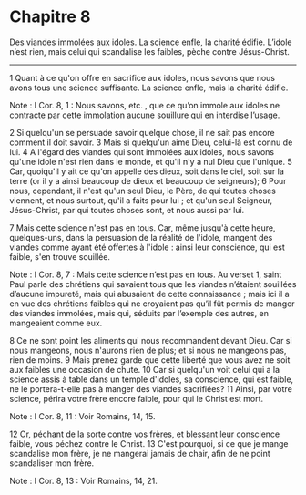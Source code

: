# Chapitre 8

Des viandes immolées aux idoles.
La science enfle, la charité édifie.
L’idole n’est rien, mais celui qui scandalise les faibles, pèche contre Jésus-Christ.

***

1 Quant à ce qu'on offre en sacrifice aux idoles, nous savons que nous avons tous une science suffisante. La science enfle, mais la charité édifie.

<span class="bible-note">Note : </span> I Cor. 8, 1 : Nous savons, etc. , que ce qu’on immole aux idoles ne contracte par cette immolation aucune souillure qui en interdise l’usage.

2 Si quelqu'un se persuade savoir quelque chose, il ne sait pas encore comment il doit savoir. 3 Mais si quelqu'un aime Dieu, celui-là est connu de lui. 4 A l'égard des viandes qui sont immolées aux idoles, nous savons qu'une idole n'est rien dans le monde, et qu'il n'y a nul Dieu que l'unique. 5 Car, quoiqu'il y ait ce qu'on appelle des dieux, soit dans le ciel, soit sur la terre (or il y a ainsi beaucoup de dieux et beaucoup de seigneurs); 6 Pour nous, cependant, il n'est qu'un seul Dieu, le Père, de qui toutes choses viennent, et nous surtout, qu'il a faits pour lui ; et qu'un seul Seigneur, Jésus-Christ, par qui toutes choses sont, et nous aussi par lui.


7 Mais cette science n'est pas en tous. Car, même jusqu'à cette heure, quelques-uns, dans la persuasion de la réalité de l'idole, mangent des viandes comme ayant été offertes à l'idole : ainsi leur conscience, qui est faible, s'en trouve souillée.

<span class="bible-note">Note : </span> I Cor. 8, 7 : Mais cette science n’est pas en tous. Au verset 1, saint Paul parle des chrétiens qui savaient tous que les viandes n’étaient souillées d’aucune impureté, mais qui abusaient de cette connaissance ; mais ici il a en vue des chrétiens faibles qui ne croyaient pas qu’il fût permis de manger des viandes immolées, mais qui, séduits par l’exemple des autres, en mangeaient comme eux.

8 Ce ne sont point les aliments qui nous recommandent devant Dieu. Car si nous mangeons, nous n'aurons rien de plus; et si nous ne mangeons pas, rien de moins. 9 Mais prenez garde que cette liberté que vous avez ne soit aux faibles une occasion de chute. 10 Car si quelqu'un voit celui qui a la science assis à table dans un temple d'idoles, sa conscience, qui est faible, ne le portera-t-elle pas à manger des viandes sacrifiées? 11 Ainsi, par votre science, périra votre frère encore faible, pour qui le Christ est mort.

<span class="bible-note">Note : </span> I Cor. 8, 11 : Voir Romains, 14, 15.

12 Or, péchant de la sorte contre vos frères, et blessant leur conscience faible, vous péchez contre le Christ. 13 C'est pourquoi, si ce que je mange scandalise mon frère, je ne mangerai jamais de chair, afin de ne point scandaliser mon frère.

<span class="bible-note">Note : </span> I Cor. 8, 13 : Voir Romains, 14, 21.

